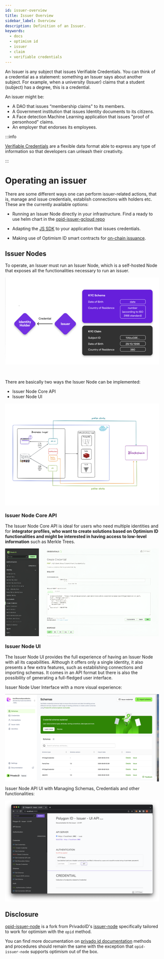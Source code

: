 ```yaml
---
id: issuer-overview
title: Issuer Overview
sidebar_label: Overview
description: Definition of an Issuer.
keywords:
  - docs
  - optimism id
  - issuer
  - claim
  - verifiable credentials
---
```


An Issuer is any subject that issues Verifiable Credentials. You can think of a credential as a statement: something an Issuer says about another subject. For example, when a university (Issuer) claims that a student (subject) has a degree, this is a credential.

An issuer might be:

- A DAO that issues “membership claims" to its members.
- A Government institution that issues Identity documents to its citizens.
- A Face detection Machine Learning application that issues "proof of personhood" claims.
- An employer that endorses its employees.

:::info

[<ins>Verifiable Credentials</ins>](https://www.w3.org/TR/vc-data-model/) are a flexible data format able to express any type of information so that developers can unleash their creativity.

:::

# Operating an issuer

There are some different ways one can perform issuer-related actions, that is, manage and issue credentials, establish connections with holders etc. These are the currently available options:

- Running an Issuer Node directly in your infrastructure. Find a ready to use helm chart in the [opid-issuer-gcloud repo](https://github.com/wakeuplabs-io/opid-issuer-gcloud)

- Adapting the [JS SDK](/docs/js-sdk/js-sdk-overview.md) to your application that issues credentials.

- Making use of Optimism ID smart contracts for [on-chain issuance](https://github.com/wakeuplabs-io/opid-contracts-examples/blob/f60e8b8adf1f868722c4a7aa49b33a1df14117b6/contracts/examples/IdentityExample.sol).

## Issuer Nodes

To operate, an Issuer must run an Issuer Node, which is a self-hosted Node that exposes all the functionalities necessary to run an issuer.

<div align="center">
<img src="../../assets/issuer-intro.png" align="center" />
</div>
<br></br>

There are basically two ways the Issuer Node can be implemented:

- Issuer Node Core API
- Issuer Node UI

<div align="center">
<img src="../../assets/whole-infra.png" align="center" />
</div>

### Issuer Node Core API

The Issuer Node Core API is ideal for users who need multiple identities and for **integrator profiles, who want to create solutions based on Optimism ID functionalities and might be interested in having access to low-level information** such as Merkle Trees.

<div align="center">
<img src="../../assets/3001.png" align="center" />
</div>

### Issuer Node UI

The Issuer Node UI provides the full experience of having an Issuer Node with all its capabilities. Although it offers only a single identity, it also presents a few extra features, such as establishing connections and importing schemas. It comes in an API format but there is also the possibility of generating a full-fledged user interface.

Issuer Node User Interface with a more visual experience:

<div align="center">
<img src="../../assets/8088.png" align="center" />
</div>

Issuer Node API UI with Managing Schemas, Credentials and other functionalities:

<div align="center">
<img src="../../assets/3002.png" align="center" />
</div>

## Disclosure

[opid-issuer-node](https://github.com/wakeuplabs-io/opid-issuer-node) is a fork from PrivadoID's [issuer-node](https://github.com/0xPolygonID/issuer-node) specifically tailored to work for optimism with the `opid` method.

You can find more documentation on [privado id documentation](https://github.com/0xPolygonID/docs/tree/4659c93cd9835e444ffc55a577bd6ab0db1e4811/docs/issuer-node) methods and procedures should remain the same with the exception that `opid-issuer-node` supports optimism out of the box.



